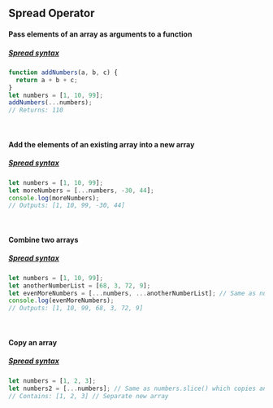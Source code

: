## Spread Operator

#### Pass elements of an array as arguments to a function
##### [Spread syntax](https://developer.mozilla.org/en-US/docs/Web/JavaScript/Reference/Operators/Spread_operator)
```js
function addNumbers(a, b, c) {
  return a + b + c;
}
let numbers = [1, 10, 99];
addNumbers(...numbers);
// Returns: 110
```

<br> 

#### Add the elements of an existing array into a new array
##### [Spread syntax](https://developer.mozilla.org/en-US/docs/Web/JavaScript/Reference/Operators/Spread_operator)
```js
let numbers = [1, 10, 99];
let moreNumbers = [...numbers, -30, 44];
console.log(moreNumbers);
// Outputs: [1, 10, 99, -30, 44]
```

<br> 

#### Combine two arrays
##### [Spread syntax](https://developer.mozilla.org/en-US/docs/Web/JavaScript/Reference/Operators/Spread_operator)
```js
let numbers = [1, 10, 99];
let anotherNumberList = [68, 3, 72, 9];
let evenMoreNumbers = [...numbers, ...anotherNumberList]; // Same as numbers.concat(anotherNumberList)
console.log(evenMoreNumbers);
// Outputs: [1, 10, 99, 68, 3, 72, 9]
```

<br> 

#### Copy an array
##### [Spread syntax](https://developer.mozilla.org/en-US/docs/Web/JavaScript/Reference/Operators/Spread_operator)
```js
let numbers = [1, 2, 3];
let numbers2 = [...numbers]; // Same as numbers.slice() which copies an array instead of referencing the previous array
// Contains: [1, 2, 3] // Separate new array
```
